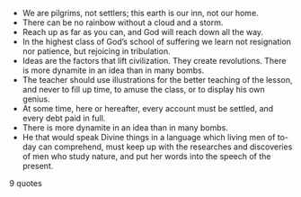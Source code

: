  - We are pilgrims, not settlers; this earth is our inn, not our home.
 - There can be no rainbow without a cloud and a storm.
 - Reach up as far as you can, and God will reach down all the way.
 - In the highest class of God’s school of suffering we learn not resignation nor patience, but rejoicing in tribulation.
 - Ideas are the factors that lift civilization. They create revolutions. There is more dynamite in an idea than in many bombs.
 - The teacher should use illustrations for the better teaching of the lesson, and never to fill up time, to amuse the class, or to display his own genius.
 - At some time, here or hereafter, every account must be settled, and every debt paid in full.
 - There is more dynamite in an idea than in many bombs.
 - He that would speak Divine things in a language which living men of to-day can comprehend, must keep up with the researches and discoveries of men who study nature, and put her words into the speech of the present.

9 quotes